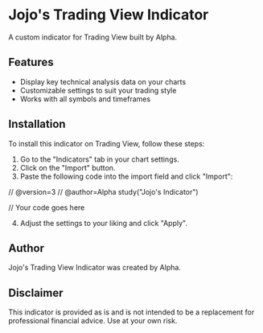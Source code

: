 # Jojo's Trading View Indicator

A custom indicator for Trading View built by Alpha.

## Features

- Display key technical analysis data on your charts
- Customizable settings to suit your trading style
- Works with all symbols and timeframes

## Installation

To install this indicator on Trading View, follow these steps:

1. Go to the "Indicators" tab in your chart settings.
2. Click on the "Import" button.
3. Paste the following code into the import field and click "Import":

// @version=3
// @author=Alpha
study("Jojo's Indicator")

// Your code goes here


4. Adjust the settings to your liking and click "Apply".

## Author

Jojo's Trading View Indicator was created by Alpha.

## Disclaimer

This indicator is provided as is and is not intended to be a replacement for professional financial advice. Use at your own risk.
